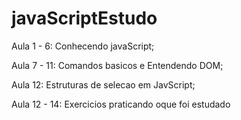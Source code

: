 # javaScriptEstudo
Aula 1 - 6: Conhecendo javaScript;

Aula 7 - 11: Comandos basicos e Entendendo DOM;

Aula 12: Estruturas de selecao em JavScript;

Aula 12 - 14: Exercicios praticando oque foi estudado
